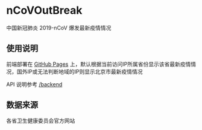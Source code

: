 # nCoVOutBreak
中国新冠肺炎 2019-nCoV 爆发最新疫情情况

## 使用说明
前端部署在 [GitHub Pages](https://dxsooo.github.io/nCoVOutBreak/) 上，默认根据当前访问IP所属省份显示该省最新疫情情况，国外IP或无法判断地域的IP则显示北京市最新疫情情况

API 说明参考 [/backend](./backend)

## 数据来源
各省卫生健康委员会官方网站
